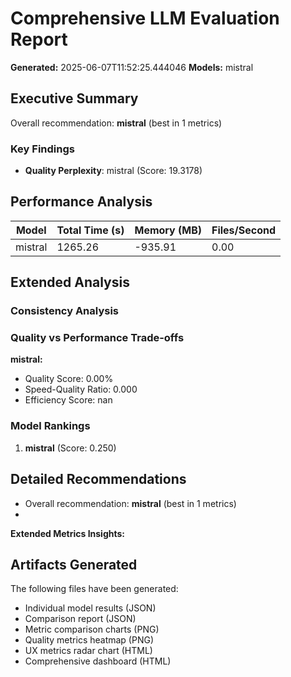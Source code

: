 # Comprehensive LLM Evaluation Report
**Generated:** 2025-06-07T11:52:25.444046
**Models:** mistral

## Executive Summary

Overall recommendation: **mistral** (best in 1 metrics)

### Key Findings

- **Quality Perplexity**: mistral (Score: 19.3178)

## Performance Analysis

| Model | Total Time (s) | Memory (MB) | Files/Second |
|-------|----------------|-------------|--------------|
| mistral | 1265.26 | -935.91 | 0.00 |

## Extended Analysis

### Consistency Analysis

### Quality vs Performance Trade-offs

**mistral:**
- Quality Score: 0.00%
- Speed-Quality Ratio: 0.000
- Efficiency Score: nan

### Model Rankings

1. **mistral** (Score: 0.250)

## Detailed Recommendations

- Overall recommendation: **mistral** (best in 1 metrics)
- 
**Extended Metrics Insights:**

## Artifacts Generated

The following files have been generated:
- Individual model results (JSON)
- Comparison report (JSON)
- Metric comparison charts (PNG)
- Quality metrics heatmap (PNG)
- UX metrics radar chart (HTML)
- Comprehensive dashboard (HTML)
